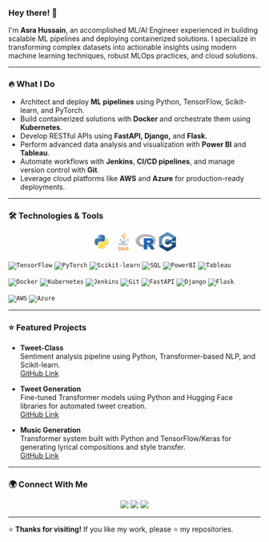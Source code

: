 ### Hey there! 👋

I'm **Asra Hussain**, an accomplished ML/AI Engineer experienced in building scalable ML pipelines and deploying containerized solutions. I specialize in transforming complex datasets into actionable insights using modern machine learning techniques, robust MLOps practices, and cloud solutions.

---

### 🔥 What I Do

- Architect and deploy **ML pipelines** using Python, TensorFlow, Scikit-learn, and PyTorch.
- Build containerized solutions with **Docker** and orchestrate them using **Kubernetes**.
- Develop RESTful APIs using **FastAPI, Django,** and **Flask**.
- Perform advanced data analysis and visualization with **Power BI** and **Tableau**.
- Automate workflows with **Jenkins**, **CI/CD pipelines**, and manage version control with **Git**.
- Leverage cloud platforms like **AWS** and **Azure** for production-ready deployments.

---

### 🛠️ Technologies & Tools

<p align="center">
  <!-- Programming Languages -->
  <code><img height="40" src="https://raw.githubusercontent.com/github/explore/main/topics/python/python.png" alt="Python"></code>
  <code><img height="40" src="https://raw.githubusercontent.com/github/explore/main/topics/java/java.png" alt="Java"></code>
  <code><img height="40" src="https://raw.githubusercontent.com/github/explore/main/topics/r/r.png" alt="R"></code>
  <code><img height="40" src="https://raw.githubusercontent.com/github/explore/main/topics/cpp/cpp.png" alt="C++"></code>
  
  <!-- ML & Data Analysis -->
  <code><img height="40" src="https://img.shields.io/badge/TensorFlow-FF6F00?style=flat&logo=tensorflow&logoColor=white" alt="TensorFlow"></code>
  <code><img height="40" src="https://img.shields.io/badge/PyTorch-EE4C2C?style=flat&logo=pytorch&logoColor=white" alt="PyTorch"></code>
  <code><img height="40" src="https://img.shields.io/badge/Scikit--learn-F7931E?style=flat&logo=scikit-learn&logoColor=white" alt="Scikit-learn"></code>
  <code><img height="40" src="https://img.shields.io/badge/-SQL-4479A1?style=flat&logo=postgresql&logoColor=white" alt="SQL"></code>
  <code><img height="40" src="https://img.shields.io/badge/PowerBI-F2C811?style=flat&logo=powerbi&logoColor=black" alt="PowerBI"></code>
  <code><img height="40" src="https://img.shields.io/badge/Tableau-E97627?style=flat&logo=tableau&logoColor=white" alt="Tableau"></code>
  
  <!-- MLOps & Web Frameworks -->
  <code><img height="40" src="https://img.shields.io/badge/-Docker-2496ED?style=flat&logo=docker&logoColor=white" alt="Docker"></code>
  <code><img height="40" src="https://img.shields.io/badge/-Kubernetes-326CE5?style=flat&logo=kubernetes&logoColor=white" alt="Kubernetes"></code>
  <code><img height="40" src="https://img.shields.io/badge/-Jenkins-D24939?style=flat&logo=jenkins&logoColor=white" alt="Jenkins"></code>
  <code><img height="40" src="https://img.shields.io/badge/-Git-F05032?style=flat&logo=git&logoColor=white" alt="Git"></code>
  <code><img height="40" src="https://img.shields.io/badge/-FastAPI-009688?style=flat&logo=fastapi&logoColor=white" alt="FastAPI"></code>
  <code><img height="40" src="https://img.shields.io/badge/-Django-092E20?style=flat&logo=django&logoColor=white" alt="Django"></code>
  <code><img height="40" src="https://img.shields.io/badge/-Flask-000000?style=flat&logo=flask&logoColor=white" alt="Flask"></code>
  
  <!-- Cloud Platforms -->
  <code><img height="40" src="https://img.shields.io/badge/-AWS-232F3E?style=flat&logo=amazon-aws&logoColor=white" alt="AWS"></code>
  <code><img height="40" src="https://img.shields.io/badge/-Azure-0078D4?style=flat&logo=microsoft-azure&logoColor=white" alt="Azure"></code>
</p>

---

### ⭐ Featured Projects

- **Tweet-Class**  
  Sentiment analysis pipeline using Python, Transformer-based NLP, and Scikit-learn.  
  [GitHub Link](https://github.com/asra020601/tweet-class)

- **Tweet Generation**  
  Fine-tuned Transformer models using Python and Hugging Face libraries for automated tweet creation.  
  [GitHub Link](https://github.com/asra020601/tweet_generation)

- **Music Generation**  
  Transformer system built with Python and TensorFlow/Keras for generating lyrical compositions and style transfer.  
  [GitHub Link](https://github.com/asra020601/music_generation)

---

### 🌍 Connect With Me

<p align="center">
  <a href="mailto:asrahussain0206@gmail.com"><img src="https://img.shields.io/badge/Gmail-D14836?style=for-the-badge&logo=gmail&logoColor=white"></a>
  <a href="https://www.linkedin.com/in/asra-hussain-69783225b/"><img src="https://img.shields.io/badge/LinkedIn-0077B5?style=for-the-badge&logo=linkedin&logoColor=white"></a>
  <a href="https://github.com/asra020601"><img src="https://img.shields.io/badge/GitHub-181717?style=for-the-badge&logo=github&logoColor=white"></a>
</p>

---

⭐ **Thanks for visiting!** If you like my work, please ⭐ my repositories.
